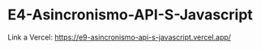 # E4-Asincronismo-API-S-Javascript

Link a Vercel: https://e9-asincronismo-api-s-javascript.vercel.app/
